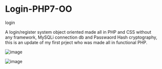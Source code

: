 # Login-PHP7-OO
login

A login/register system object oriented made all in PHP and CSS without any framework, MySQLi connection db and Passwaord Hash cryptography, this is an update of my first prject who was made all in functional PHP.




![image](https://user-images.githubusercontent.com/98907151/155323058-ebc21592-5946-41e5-9a37-e101c68dbcc1.png)


![image](https://user-images.githubusercontent.com/98907151/155323036-6d30ad1a-0638-4aab-8a83-3a92c20822ff.png)

